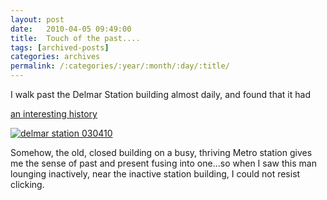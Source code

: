 ```yaml
---
layout: post
date:	2010-04-05 09:49:00
title:  Touch of the past....
tags: [archived-posts]
categories: archives
permalink: /:categories/:year/:month/:day/:title/
---
```

I walk past the Delmar Station building almost daily, and found that it had 

<a href="http://www.waymarking.com/waymarks/WM5RM0_Delmar_Station_St_Louis_Missouri"> an interesting history </a>


<a href="http://s967.photobucket.com/albums/ae160/pedoral/?action=view&current=IMG_3414.jpg" target="_blank"><img src="http://i967.photobucket.com/albums/ae160/pedoral/IMG_3414.jpg" border="0" alt="delmar station 030410"></a>


Somehow, the old, closed building on a busy, thriving Metro station gives me the sense of past and present fusing into one...so when I saw this man lounging inactively, near the inactive station building, I could not resist clicking.

